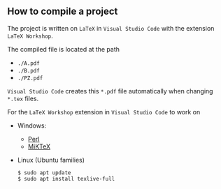 ## How to compile a project

The project is written on `LaTeX` in `Visual Studio Code` with the extension `LaTeX Workshop`.

The compiled file is located at the path
- `./A.pdf`
- `./B.pdf`
- `./PZ.pdf`

`Visual Studio Code` creates this `*.pdf` file automatically when changing `*.tex` files.

For the `LaTeX Workshop` extension in `Visual Studio Code` to work on

- Windows:
    - [Perl](http://strawberryperl.com/)
    - [MiKTeX](https://miktex.org/)

- Linux (Ubuntu families)
    ```
    $ sudo apt update
    $ sudo apt install texlive-full
    ```